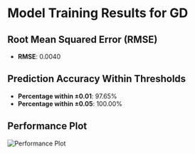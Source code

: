 # Model Training Results for GD

## Root Mean Squared Error (RMSE)
- **RMSE**: 0.0040

## Prediction Accuracy Within Thresholds
- **Percentage within ±0.01**: 97.65%
- **Percentage within ±0.05**: 100.00%

## Performance Plot
![Performance Plot](../imgs/GD.png)
